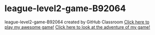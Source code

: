 # league-level2-game-B92064
league-level2-game-B92064 created by GitHub Classroom
<a href="https://github.com/League-level2-student/league-level2-game-B92064/blob/master/DigitalDerby.jar?raw=true">Click here to play my awesome game!</a>
<a href="https://b92064.github.io/DigitalDerby/">Click here to look at the adventure of my game!</a>
